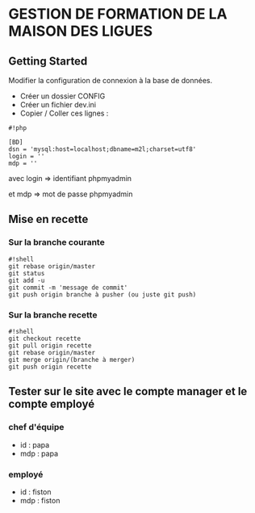 # GESTION DE FORMATION DE LA MAISON DES LIGUES


## Getting Started

Modifier la configuration de connexion à la base de données.

- Créer un dossier CONFIG
- Créer un fichier dev.ini
- Copier / Coller ces lignes :
```
#!php

[BD]
dsn = 'mysql:host=localhost;dbname=m2l;charset=utf8'
login = ''
mdp = ''
```

avec login => identifiant phpmyadmin 

et mdp => mot de passe phpmyadmin


## Mise en recette

### Sur la branche courante ###



```
#!shell
git rebase origin/master
git status
git add -u
git commit -m 'message de commit'
git push origin branche à pusher (ou juste git push)
```


### Sur la branche recette ###


```
#!shell
git checkout recette
git pull origin recette
git rebase origin/master
git merge origin/(branche à merger)
git push origin recette

```


## Tester sur le site avec le compte manager et le compte employé ##

### chef d'équipe ### 
*  id : papa
* mdp : papa

### employé ###
* id : fiston
* mdp : fiston